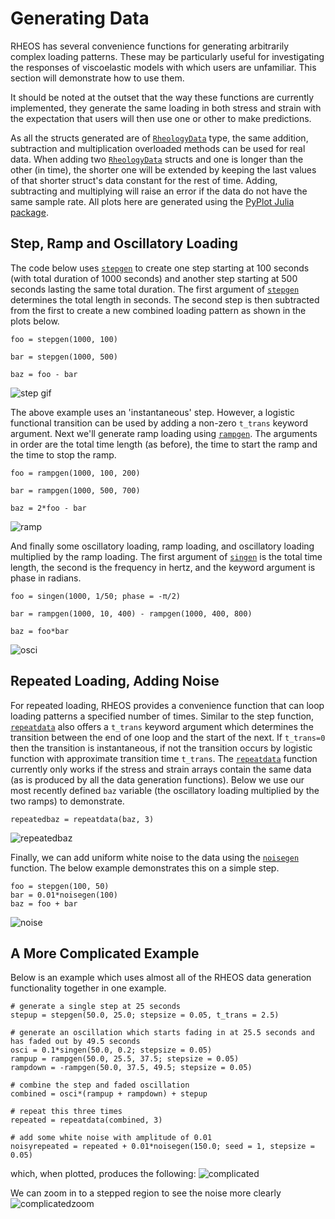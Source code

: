 # Generating Data

RHEOS has several convenience functions for generating arbitrarily complex loading patterns. These may be particularly useful for investigating the responses of viscoelastic models with which users are unfamiliar. This section will demonstrate how to use them. 

It should be noted at the outset that the way these functions are currently implemented, they generate the same loading in both stress and strain with the expectation that users will then use one or other to make predictions. 

As all the structs generated are of [`RheologyData`](@ref) type, the same addition, subtraction and multiplication overloaded methods can be used for real data. When adding two [`RheologyData`](@ref) structs and one is longer than the other (in time), the shorter one will be extended by keeping the last values of that shorter struct's data constant for the rest of time. Adding, subtracting and multiplying will raise an error if the data do not have the same sample rate. All plots here are generated using the [PyPlot Julia package](https://github.com/JuliaPy/PyPlot.jl).

## Step, Ramp and Oscillatory Loading
The code below uses [`stepgen`](@ref) to create one step starting at 100 seconds (with total duration of 1000 seconds) and another step starting at 500 seconds lasting the same total duration. The first argument of [`stepgen`](@ref) determines the total length in seconds. The second step is then subtracted from the first to create a new combined loading pattern as shown in the plots below. 
```
foo = stepgen(1000, 100)

bar = stepgen(1000, 500)

baz = foo - bar
```
![step gif](assets/step.png)

The above example uses an 'instantaneous' step. However, a logistic functional transition can be used by adding a non-zero `t_trans` keyword argument. Next we'll generate ramp loading using [`rampgen`](@ref). The arguments in order are the total time length (as before), the time to start the ramp and the time to stop the ramp.
```
foo = rampgen(1000, 100, 200)

bar = rampgen(1000, 500, 700)

baz = 2*foo - bar
```
![ramp](assets/ramp.png)

And finally some oscillatory loading, ramp loading, and oscillatory loading multiplied by the ramp loading. The first argument of [`singen`](@ref) is the total time length, the second is the frequency in hertz, and the keyword argument is phase in radians.
```
foo = singen(1000, 1/50; phase = -π/2)

bar = rampgen(1000, 10, 400) - rampgen(1000, 400, 800)

baz = foo*bar
```
![osci](assets/osci.png)

## Repeated Loading, Adding Noise
For repeated loading, RHEOS provides a convenience function that can loop loading patterns a specified number of times. Similar to the step function, [`repeatdata`](@ref) also offers a `t_trans` keyword argument which determines the transition between the end of one loop and the start of the next. If `t_trans=0` then the transition is instantaneous, if not the transition occurs by logistic function with approximate transition time `t_trans`. The [`repeatdata`](@ref) function currently only works if the stress and strain arrays contain the same data (as is produced by all the data generation functions). Below we use our most recently defined `baz` variable (the oscillatory loading multiplied by the two ramps) to demonstrate.
```
repeatedbaz = repeatdata(baz, 3)
```
![repeatedbaz](assets/repeatedbaz.png)

Finally, we can add uniform white noise to the data using the [`noisegen`](@ref) function. The below example demonstrates this on a simple step.
```
foo = stepgen(100, 50)
bar = 0.01*noisegen(100)
baz = foo + bar
```
![noise](assets/noise.png)

## A More Complicated Example
Below is an example which uses almost all of the RHEOS data generation functionality together in one example.
```
# generate a single step at 25 seconds
stepup = stepgen(50.0, 25.0; stepsize = 0.05, t_trans = 2.5)

# generate an oscillation which starts fading in at 25.5 seconds and has faded out by 49.5 seconds
osci = 0.1*singen(50.0, 0.2; stepsize = 0.05)
rampup = rampgen(50.0, 25.5, 37.5; stepsize = 0.05)
rampdown = -rampgen(50.0, 37.5, 49.5; stepsize = 0.05)

# combine the step and faded oscillation
combined = osci*(rampup + rampdown) + stepup

# repeat this three times
repeated = repeatdata(combined, 3)

# add some white noise with amplitude of 0.01
noisyrepeated = repeated + 0.01*noisegen(150.0; seed = 1, stepsize = 0.05)
```
which, when plotted, produces the following:
![complicated](assets/combined_full.png)

We can zoom in to a stepped region to see the noise more clearly
![complicatedzoom](assets/combined_zoomed.png)
